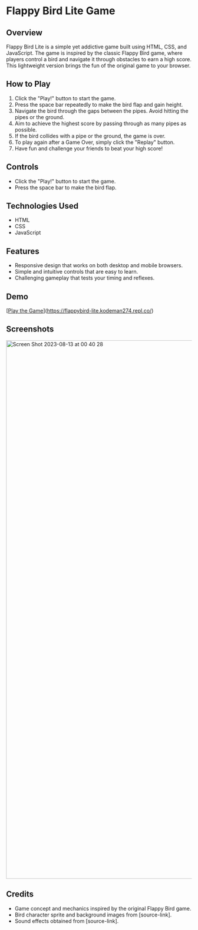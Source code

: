 # Flappy Bird Lite Game

## Overview
Flappy Bird Lite is a simple yet addictive game built using HTML, CSS, and JavaScript. The game is inspired by the classic Flappy Bird game, where players control a bird and navigate it through obstacles to earn a high score. This lightweight version brings the fun of the original game to your browser.

## How to Play
1. Click the "Play!" button to start the game.
2. Press the space bar repeatedly to make the bird flap and gain height.
3. Navigate the bird through the gaps between the pipes. Avoid hitting the pipes or the ground.
4. Aim to achieve the highest score by passing through as many pipes as possible.
5. If the bird collides with a pipe or the ground, the game is over.
6. To play again after a Game Over, simply click the "Replay" button.
7. Have fun and challenge your friends to beat your high score!

## Controls
- Click the "Play!" button to start the game.
- Press the space bar to make the bird flap.

## Technologies Used
- HTML
- CSS
- JavaScript

## Features
- Responsive design that works on both desktop and mobile browsers.
- Simple and intuitive controls that are easy to learn.
- Challenging gameplay that tests your timing and reflexes.

## Demo
[[Play the Game](link-to-your-game)](https://flappybird-lite.kodeman274.repl.co/)

## Screenshots
<img width="1461" alt="Screen Shot 2023-08-13 at 00 40 28" src="https://github.com/kodeman274/flappybird-lite/assets/99820483/6e511af3-06be-4a53-be66-53a3d22b2f40">


## Credits
- Game concept and mechanics inspired by the original Flappy Bird game.
- Bird character sprite and background images from [source-link].
- Sound effects obtained from [source-link].




